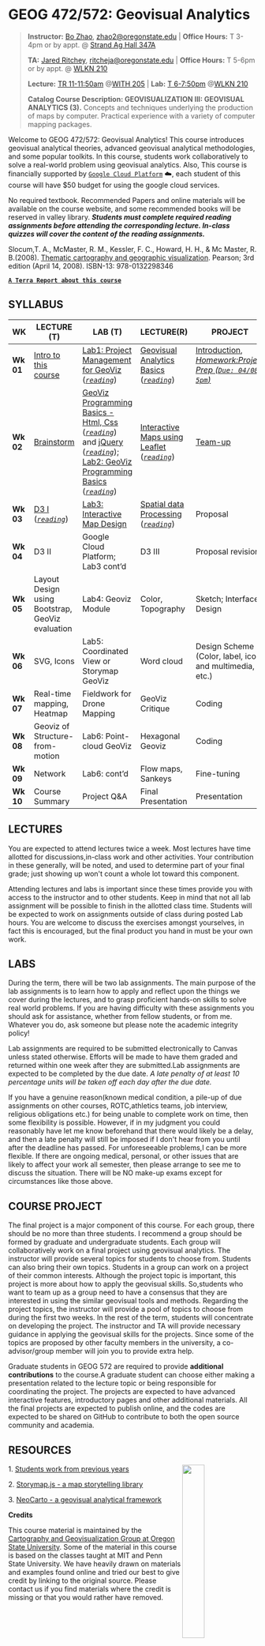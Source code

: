# GEOG 472/572: Geovisual Analytics
>
> **Instructor:** [Bo Zhao](http://ceoas.oregonstate.edu/profile/zhao/), zhao2@oregonstate.edu | **Office Hours:** T 3-4pm or by appt. @ [Strand Ag Hall 347A](https://www.google.com/maps/place/Strand+Agriculture+Hall,+170+SW+Waldo+Pl,+Corvallis,+OR+97331/@44.5656488,-123.2794268,17z/data=!3m1!4b1!4m5!3m4!1s0x54c040beaf30bd99:0x263a8015b6c0b3b5!8m2!3d44.5656481!4d-123.2772384)
>
> **TA:** [Jared Ritchey](http://ceoas.oregonstate.edu/profile/ritchey/), ritcheja@oregonstate.edu | **Office Hours:** T 5-6pm or by appt. @ [WLKN 210](https://www.google.com/maps/place/Wilkinson+Hall/@44.5682215,-123.2824915,17z/data=!3m1!4b1!4m5!3m4!1s0x54c040bb62b60cb5:0x27ea6238495f5669!8m2!3d44.5682215!4d-123.2803028)
>
> **Lecture:** [TR 11-11:50am](http://r25wv.ucsadm.oregonstate.edu/r25_wv/wv_servlet/wrd/run/wv_space.ByNameFindGroup?spid=118,spdt=today) @[WITH 205](http://r25wv.ucsadm.oregonstate.edu/r25_wv/wv_servlet/wrd/run/wv_space.Detail?RoomID=118) | **Lab:**  [T 6-7:50pm](http://dusk.geo.orst.edu/de/de_teach.html) @[WLKN 210](https://www.google.com/maps/place/Wilkinson+Hall/@44.5682215,-123.2824915,17z/data=!3m1!4b1!4m5!3m4!1s0x54c040bb62b60cb5:0x27ea6238495f5669!8m2!3d44.5682215!4d-123.2803028)
>
> **Catalog Course Description: GEOVISUALIZATION III: GEOVISUAL ANALYTICS (3).** Concepts and techniques underlying the production of maps by computer. Practical experience with a variety of computer mapping packages.

Welcome to GEOG 472/572: Geovisual Analytics! This course introduces geovisual analytical theories, advanced geovisual analytical methodologies, and some popular toolkits. In this course, students work collaboratively to solve a real-world problem using geovisual analytics. Also, This course is financially supported by [`Google Cloud Platform`](https://cloud.google.com/) :cloud:, each student of this course will have $50 budget for using the google cloud services.

No required textbook. Recommended Papers and online materials will be available on the course website, and some recommended books will be reserved in valley library. ***Students must complete required reading assignments before attending the corresponding lecture. In-class quizzes will cover the content of the reading assignments.***

Slocum,T. A., McMaster, R. M., Kessler, F. C., Howard, H. H., & Mc Master, R. B.(2008). [Thematic cartography and geographic visualization](https://www.amazon.com/Thematic-Cartography-Geovisualization-Terry-Slocum/dp/0132298341/ref=sr_1_fkmr0_1?ie=UTF8&qid=1522646663&sr=8-1-fkmr0&keywords=thematic+cartography+and+geovisualization+3rd+edition+pdf). Pearson; 3rd edition (April 14, 2008). ISBN-13: 978-0132298346


[**`A Terra Report about this course`**](http://terra.oregonstate.edu/2017/10/the-great-escape/)

## SYLLABUS


| **WK**    | **LECTURE  (T)**                                  | **LAB (T)**                                            | **LECTURE(R)**                 | **PROJECT**                                               |
| --------- | ------------------------------------------------- | ------------------------------------------------------ | ------------------------------ | --------------------------------------------------------- |
| **Wk 01**  | [Intro to this course](lectures/lec01/1-Intro.pdf)                            | [Lab1: Project Management for GeoViz](labs/lab01/) ([*`reading`*](labs/lab01/read.md))                    | [Geovisual Analytics Basics](lectures/lec02/) ([*`reading`*](lectures/lec02/read.md))            | [Introduction](project/intro.md), [*Homework:Project Prep (`Due: 04/08, 5pm`)*](project/prep.md)                                              |
| **Wk 02**  | [Brainstorm](lectures/lec03/)                                       | [GeoViz Programming Basics - Html, Css](lectures/lec04/) ([*`reading`*](lectures/lec04/part01/read.md)) and [jQuery](lectures/lec04/part02/) ([*`reading`*](lectures/lec04/part02/read.md)); [Lab2: GeoViz Programming Basics](labs/lab02/) ([*`reading`*](labs/lab02/read.md)) | [Interactive Maps using Leaflet](lectures/lec05/) ([*`reading`*](lectures/lec05/read.md)) | [Team-up](project/team-up.md)                                                   |
| **Wk 03**  | [D3 I](https://github.com/jakobzhao/neocarto/tree/master/modules/basics/d3/) ([*`reading`*](lectures/lec06/read.md))                                     | [Lab3: Interactive Map Design](labs/lab03/)                                       | [Spatial data Processing](lectures/lec07/)  ([*`reading`*](lectures/lec07/read.md))       | Proposal                                                  |
| **Wk 04**  | D3 II                                             | Google Cloud Platform; Lab3 cont’d                     | D3 III                         | Proposal revision                                         |
| **Wk 05**  | Layout Design using Bootstrap, GeoViz evaluation | Lab4: Geoviz Module                                    | Color, Topography              | Sketch; Interface Design                                  |
| **Wk 06**  | SVG, Icons                                        | Lab5: Coordinated View or Storymap GeoViz                  | Word cloud                     | Design Scheme (Color, label, icon, and multimedia,  etc.) |
| **Wk 07**  | Real-time mapping, Heatmap                        | Fieldwork for Drone Mapping                            | GeoViz Critique                | Coding                                                    |
| **Wk 08**  | Geoviz of Structure-from-motion                   | Lab6: Point-cloud GeoViz                               | Hexagonal Geoviz               | Coding                                                    |
| **Wk 09**  | Network                                           | Lab6: cont’d                                           | Flow maps, Sankeys             | Fine-tuning                                               |
| **Wk 10** | Course Summary                                    | Project Q&A                                            | Final Presentation             | Presentation                                              |


## LECTURES

You are expected to attend lectures twice a week. Most lectures have time allotted for discussions,in-class work and other activities. Your contribution in these generally, will be noted, and used to determine part of your final grade; just showing up won't count a whole lot toward this component.

Attending lectures and labs is important since these times provide you with access to the instructor and to other students. Keep in mind that not all lab assignment will be possible to finish in the allotted class time. Students will be expected to work on assignments outside of class during posted Lab hours. You are welcome to discuss the exercises amongst yourselves, in fact this is encouraged, but the final product you hand in must be your own work.

## LABS

During the term, there will be two lab assignments. The main purpose of the lab assignments is to learn how to apply and reflect upon the things we cover during the lectures, and to grasp proficient hands-on skills to solve real world problems. If you are having difficulty with these assignments you should ask for assistance, whether from fellow students, or from me. Whatever you do, ask someone but please note the academic integrity policy!

Lab assignments are required to be submitted electronically to Canvas unless stated otherwise. Efforts will be made to have them graded and returned within one week after they are submitted.Lab assignments are expected to be completed by the due date. *A late penalty of at least 10 percentage units will be taken off each day after the due date.*

If you have a genuine reason(known medical condition, a pile-up of due assignments on other courses, ROTC,athletics teams, job interview, religious obligations etc.) for being unable to complete work on time, then some flexibility is possible. However, if in my judgment you could reasonably have let me know beforehand that there would likely be a delay, and then a late penalty will still be imposed if I don't hear from you until after the deadline has passed. For unforeseeable problems,I can be more flexible. If there are ongoing medical, personal, or other issues that are likely to affect your work all semester, then please arrange to see me to discuss the situation. There will be NO make-up exams except for circumstances like those above.

## COURSE PROJECT

The final project is a major component of this course. For each group, there should be no more than three students. I recommend a group should be formed by graduate and undergraduate students. Each group will collaboratively work on a final project using geovisual analytics. The instructor will provide several topics for students to choose from. Students can also bring their own topics. Students in a group can work on a project of their common interests. Although the project topic is important, this project is more about how to apply the geovisual skills. So,students who want to team up as a group need to have a consensus that they are interested in using the similar geovisual tools and methods. Regarding the project topics, the instructor will provide a pool of topics to choose from during the first two weeks. In the rest of the term, students will concentrate on developing the project. The instructor and TA will provide necessary guidance in applying the geovisual skills for the projects. Since some of the topics are proposed by other faculty members in the university, a co-advisor/group member will join you to provide extra help.

Graduate students in GEOG 572 are required to provide **additional contributions** to the course.A graduate student can choose either making a presentation related to the lecture topic or being responsible for coordinating the project. The projects are expected to have advanced interactive features, introductory pages and other additional materials. All the final projects are expected to publish online, and the codes are expected to be shared on GitHub to contribute to both the open source community and academia.

## RESOURCES

<img src="https://jakobzhao.github.io/img/brand.png" align="right" width="30%" height="30%"></img>

1\. [Students work from previous years](http://geoviz.ceoas.oregonstate.edu/geog4572-17sp.html)

2\. [Storymap.js - a map storytelling library](https://github.com/jakobzhao/storymap)

3\. [NeoCarto - a geovisual analytical framework](http://geoviz.ceoas.oregonstate.edu/neocarto/)


**Credits**

This course material is maintained by the [Cartography and Geovisualization Group at Oregon State University](http://geoviz.ceoas.oregonstate.edu). Some of the material in this course is based on the classes taught at MIT and Penn State University. We have heavily drawn on materials and examples found online and tried our best to give credit by linking to the original source. Please contact us if you find materials where the credit is missing or that you would rather have removed.
